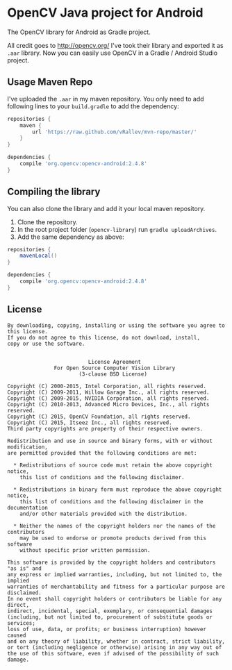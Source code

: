 OpenCV Java project for Android
===============================

The OpenCV library for Android as Gradle project.

All credit goes to http://opencv.org/ I've took their library and exported it as `.aar` library. Now you can easily use OpenCV in a Gradle / Android Studio project.

Usage Maven Repo
----------------

I've uploaded the `.aar` in my maven repository. You only need to add following lines to your `build.gradle` to add the dependency:
```groovy
repositories {
    maven {
        url 'https://raw.github.com/vRallev/mvn-repo/master/'
    }
}

dependencies {
    compile 'org.opencv:opencv-android:2.4.8'
}
```

Compiling the library
---------------------

You can also clone the library and add it your local maven repository.
 
 1. Clone the repository.
 2. In the root project folder (`opencv-library`) run `gradle uploadArchives`.
 3. Add the same dependency as above:

```groovy
repositories {
    mavenLocal()
}

dependencies {
    compile 'org.opencv:opencv-android:2.4.8'
}
``` 

License
-------

	By downloading, copying, installing or using the software you agree to this license.
	If you do not agree to this license, do not download, install,
	copy or use the software.


	                          License Agreement
	               For Open Source Computer Vision Library
	                       (3-clause BSD License)

	Copyright (C) 2000-2015, Intel Corporation, all rights reserved.
	Copyright (C) 2009-2011, Willow Garage Inc., all rights reserved.
	Copyright (C) 2009-2015, NVIDIA Corporation, all rights reserved.
	Copyright (C) 2010-2013, Advanced Micro Devices, Inc., all rights reserved.
	Copyright (C) 2015, OpenCV Foundation, all rights reserved.
	Copyright (C) 2015, Itseez Inc., all rights reserved.
	Third party copyrights are property of their respective owners.

	Redistribution and use in source and binary forms, with or without modification,
	are permitted provided that the following conditions are met:

	  * Redistributions of source code must retain the above copyright notice,
	    this list of conditions and the following disclaimer.

	  * Redistributions in binary form must reproduce the above copyright notice,
	    this list of conditions and the following disclaimer in the documentation
	    and/or other materials provided with the distribution.

	  * Neither the names of the copyright holders nor the names of the contributors
	    may be used to endorse or promote products derived from this software
	    without specific prior written permission.

	This software is provided by the copyright holders and contributors "as is" and
	any express or implied warranties, including, but not limited to, the implied
	warranties of merchantability and fitness for a particular purpose are disclaimed.
	In no event shall copyright holders or contributors be liable for any direct,
	indirect, incidental, special, exemplary, or consequential damages
	(including, but not limited to, procurement of substitute goods or services;
	loss of use, data, or profits; or business interruption) however caused
	and on any theory of liability, whether in contract, strict liability,
	or tort (including negligence or otherwise) arising in any way out of
	the use of this software, even if advised of the possibility of such damage.